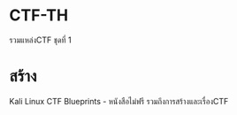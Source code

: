 # CTF-TH
รวมแหล่งCTF ชุดที่ 1  
# สร้าง
Kali Linux CTF Blueprints - หนังสือไม่ฟรี รวมถึงการสร้างและเรื่องCTF
